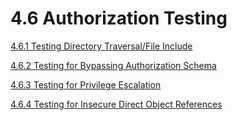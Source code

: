 # 4.6 Authorization Testing

[4.6.1 Testing Directory Traversal/File Include](01-Testing_Directory_Traversal_File_Include.md)

[4.6.2 Testing for Bypassing Authorization Schema](02-Testing_for_Bypassing_Authorization_Schema.md)

[4.6.3 Testing for Privilege Escalation](03-Testing_for_Privilege_Escalation.md)

[4.6.4 Testing for Insecure Direct Object References](04-Testing_for_Insecure_Direct_Object_References.md)
